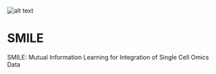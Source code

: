 ![alt text](https://github.com/rpmccordlab/SMILE/blob/main/SMILE_logo.jpg)

# SMILE
SMILE: Mutual Information Learning for Integration of Single Cell Omics Data 
